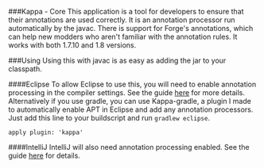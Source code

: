 ###Kappa - Core
This application is a tool for developers to ensure that their
 annotations are used correctly. It is an annotation processor
 run automatically by the javac. There is support for Forge's
 annotations, which can help new modders who aren't familiar
 with the annotation rules. It works with both 1.7.10 and 1.8
 versions.

###Using
Using this with javac is as easy as adding the jar to your
 classpath.

####Eclipse
To allow Eclipse to use this, you will need to enable annotation
 processing in the compiler settings. See the guide
 [here](http://help.eclipse.org/luna/index.jsp?topic=%2Forg.eclipse.jdt.doc.isv%2Fguide%2Fjdt_apt_getting_started.htm)
 for more details. Alternatively if you use gradle, you can use
 Kappa-gradle, a plugin I made to automatically enable APT in
 Eclipse and add any annotation processors. Just add this line
 to your buildscript and run `gradlew eclipse`.
```
apply plugin: 'kappa'
```

####IntelliJ
IntelliJ will also need annotation processing enabled. See the
 guide [here](https://www.jetbrains.com/idea/help/configuring-annotation-processing.html)
 for details.